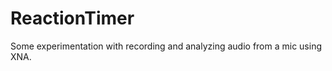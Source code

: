ReactionTimer
=============

Some experimentation with recording and analyzing audio from a mic using XNA.
